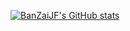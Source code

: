 [![BanZaiJF's GitHub stats](https://github-readme-stats.vercel.app/api?username=BanZaiJF)](https://github.com/BanZaiJF/github-readme-stats)
